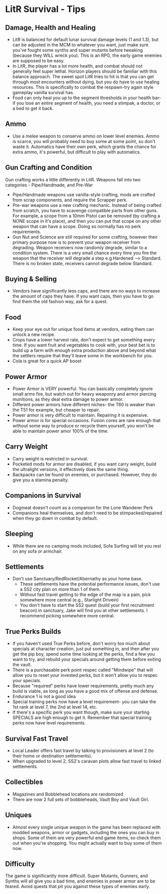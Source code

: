 # LitR Survival - Tips

## Damage, Health and Healing
- LitR is balanced for default lunar survival damage levels (1 and 1.3), but can be adjusted in the MCM to whatever you want, just make sure you've fought some synths and super mutants before tweaking (because they WILL wreck you). This is an RPG, the early game enemies are supposed to be easy.
- In LitR, the player has a lot more health, and combat should not generally feel super lethal. Horizon players should be familiar with this balance approach. The sweet spot LitR tries to hit is that you can get through most encounters without dying, but you do have to use healing resources. This is specifically to combat the respawn-try again style gameplay vanilla survival has.
- Food can only heal you up to the segment thresholds in your health bar- if you lose an entire segment of health, you need a stimpak, a doctor, or a bed to get it back.

## Ammo    
- Use a melee weapon to conserve ammo on lower level enemies. Ammo is scarce, you will probably need to buy some at some point, so don't waste it. Automatics have their own perk, which grants the chance for extra ammo, it's powerful, but difficult to play with automatics.

## Gun Crafting and Condition
Gun crafting works a little differently in LitR. Weapons fall into two categories - Pipe/Handmade, and Pre-War
- Pipe/Handmade weapons use vanilla-style crafting, mods are crafted from scrap components, and require the Scrapper perk.
- Pre-war weapons use a new crafting mechanic. Instead of being crafted from scratch, you have to scavenge compatible parts from other guns. For example, a scope from a 10mm Pistol can be removed (by crafting a NONE scope in it's place), and then you can put that scope on any other weapon that can have a scope. Doing so normally has no perk requirements.
- Gun Nut and Science are still required for some crafting, however their primary purpose now is to prevent your weapon receiver from degrading. Weapon receivers now randomly degrade, similar to a condition system. There is a very small chance every time you fire the weapon that the receiver will degrade a step e.g Hardened --> Standard. There is no broken state, receivers cannot degrade below Standard.

## Buying & Selling
- Vendors have significantly less caps, and there are no ways to increase the amount of caps they have. If you want caps, then you have to go find them the old fashion way, ask for a quest.

## Food
- Keep your eye out for unique food items at vendors, eating them can unlock a new recipe.
- Crops have a lower harvest rate, don't expect to get something every time. If you want fruit and vegetables to cook with, your best bet is to build up a farm with enough extra production above and beyond what the settlers require that they'll leave some in the workbench for you.
- Cola is great for a quick AP boost

## Power Armor
- Power Armor is VERY powerful. You can basically completely ignore small arms fire, but watch out for heavy weaponry and armor piercing munitions, as they deal extra damage to power armor.
- Different power armors have different niches- the T60 is weaker than the T51 for example, but cheaper to repair.
- Power armor is very difficult to maintain. Repairing it is expensive.
- Power armor is for special occasions. Fusion cores are rare enough that without some way to produce or recycle them yourself, you won't be able to maintain power amor 100% of the time.

## Carry Weight
- Carry weight is restricted in survival.
- Pocketed mods for armor are disabled, if you want carry weight, build the ultralight versions, it effectively does the same thing.
- Backpacks can be found on enemies, or purchased. However, they do give you a stamina penalty.

## Companions in Survival
- Dogmeat doesn't count as a companion for the Lone Wanderer Perk
- Companions heal themselves, and don't need to be stimpacked/repaired when they go down in combat by default.

## Sleeping
- While there are no camping mods included, Sofa Surfing will let you rest on any sofa or armchair.

## Settlements
- Don't use Sanctuary/RedRocket/Abernathy as your home base. 
    * These settlements have the potential performance issues, don't use a SS2 city plan on more than 1 of them.
    * Without fast travel getting to the edge of the map is a pain, pick somewhere more central (e.g., Starlight Drivein)
    * You don't have to start the SS2 quest (build your first recruitment beacon) in sanctuary, Jake will find you at other settlements. I recommend picking somewhere more central.

## True Perks Builds
- If you haven't used True Perks before, don't worry too much about specials at character creation, just put something in, and then after you get the pip boy, spend some time looking at the perks, find a few you want to try, and rebuild your specials around getting them before exiting the vault.
- There is a purchasable perk point respec called "Mindwipe" that will allow you to reset your invested perks, but it won't allow you to respec your specials.
- Because "required" perks have lower requirements, pretty much any build is viable, as long as you have a good mix of offense and defense.
- Endurance 1 is not a good idea
- Special training perks now have a level requirement- you can take the 1st rank at level 7, the 2nd at level 14, etc.
- If there's a specific perk you want though, make sure your starting SPECIALS are high enough to get it. Remember that special training perks now have level requirements.

## Survival Fast Travel
- Local Leader offers fast travel by talking to provisioners at level 2 (to their home or destination settlements).
- When upgraded to level 2, SS2's caravan plots allow fast travel to linked settlements.

## Collectibles
- Magazines and Bobblehead locations are randomized
- There are now 2 full sets of bobbleheads, Vault Boy and Vault Girl.

## Uniques
- Almost every single unique weapon in the game has been replaced with modded weapons, armor or gadgets, including the ones you can buy in shops. Some of them are very powerful end game items, so check them out when you're shopping. You might actually want to buy some of them now.

## Difficulty
The game is significantly more difficult. Super Mutants, Gunners, and Synths will all give you a bad time, and enemies in power armor are to be feared. Avoid quests that pit you against these types of enemies early.